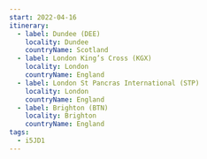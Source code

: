 ```yaml
---
start: 2022-04-16
itinerary:
  - label: Dundee (DEE)
    locality: Dundee
    countryName: Scotland
  - label: London King’s Cross (KGX)
    locality: London
    countryName: England
  - label: London St Pancras International (STP)
    locality: London
    countryName: England
  - label: Brighton (BTN)
    locality: Brighton
    countryName: England
tags:
  - i5JD1
---
```

